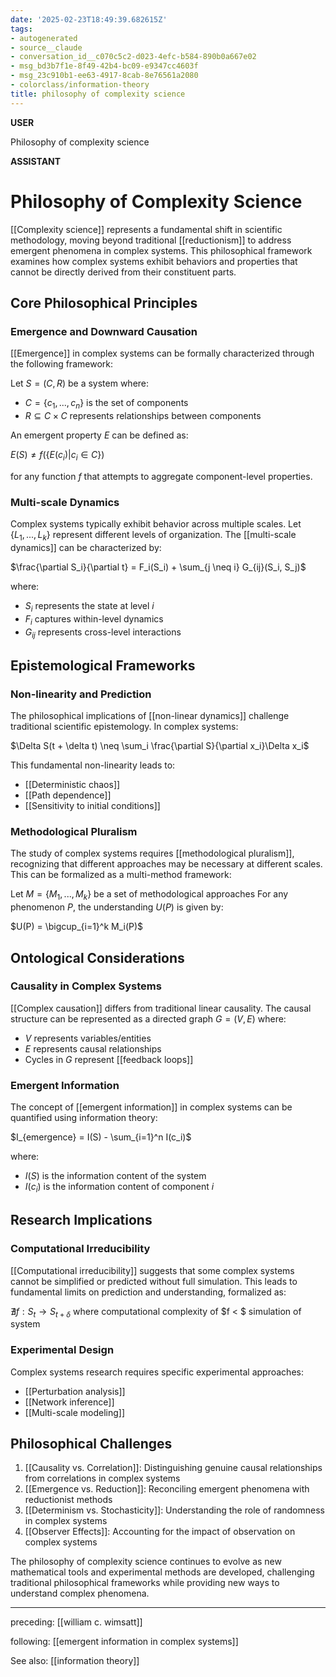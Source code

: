 ```yaml
---
date: '2025-02-23T18:49:39.682615Z'
tags:
- autogenerated
- source__claude
- conversation_id__c070c5c2-d023-4efc-b584-890b0a667e02
- msg_bd3b7f1e-8f49-42b4-bc09-e9347cc4603f
- msg_23c910b1-ee63-4917-8cab-8e76561a2080
- colorclass/information-theory
title: philosophy of complexity science
---
```


**USER**

Philosophy of complexity science


**ASSISTANT**

# Philosophy of Complexity Science

[[Complexity science]] represents a fundamental shift in scientific methodology, moving beyond traditional [[reductionism]] to address emergent phenomena in complex systems. This philosophical framework examines how complex systems exhibit behaviors and properties that cannot be directly derived from their constituent parts.

## Core Philosophical Principles

### Emergence and Downward Causation

[[Emergence]] in complex systems can be formally characterized through the following framework:

Let $S = (C, R)$ be a system where:
- $C = \{c_1, ..., c_n\}$ is the set of components
- $R \subseteq C \times C$ represents relationships between components

An emergent property $E$ can be defined as:

$E(S) \neq f(\{E(c_i) | c_i \in C\})$

for any function $f$ that attempts to aggregate component-level properties.

### Multi-scale Dynamics

Complex systems typically exhibit behavior across multiple scales. Let $\{L_1, ..., L_k\}$ represent different levels of organization. The [[multi-scale dynamics]] can be characterized by:

$\frac{\partial S_i}{\partial t} = F_i(S_i) + \sum_{j \neq i} G_{ij}(S_i, S_j)$

where:
- $S_i$ represents the state at level $i$
- $F_i$ captures within-level dynamics
- $G_{ij}$ represents cross-level interactions

## Epistemological Frameworks

### Non-linearity and Prediction

The philosophical implications of [[non-linear dynamics]] challenge traditional scientific epistemology. In complex systems:

$\Delta S(t + \delta t) \neq \sum_i \frac{\partial S}{\partial x_i}\Delta x_i$

This fundamental non-linearity leads to:
- [[Deterministic chaos]]
- [[Path dependence]]
- [[Sensitivity to initial conditions]]

### Methodological Pluralism

The study of complex systems requires [[methodological pluralism]], recognizing that different approaches may be necessary at different scales. This can be formalized as a multi-method framework:

Let $M = \{M_1, ..., M_k\}$ be a set of methodological approaches
For any phenomenon $P$, the understanding $U(P)$ is given by:

$U(P) = \bigcup_{i=1}^k M_i(P)$

## Ontological Considerations

### Causality in Complex Systems

[[Complex causation]] differs from traditional linear causality. The causal structure can be represented as a directed graph $G = (V,E)$ where:
- $V$ represents variables/entities
- $E$ represents causal relationships
- Cycles in $G$ represent [[feedback loops]]

### Emergent Information

The concept of [[emergent information]] in complex systems can be quantified using information theory:

$I_{emergence} = I(S) - \sum_{i=1}^n I(c_i)$

where:
- $I(S)$ is the information content of the system
- $I(c_i)$ is the information content of component $i$

## Research Implications

### Computational Irreducibility

[[Computational irreducibility]] suggests that some complex systems cannot be simplified or predicted without full simulation. This leads to fundamental limits on prediction and understanding, formalized as:

$\nexists f: S_t \rightarrow S_{t+\delta}$ where computational complexity of $f < $ simulation of system

### Experimental Design

Complex systems research requires specific experimental approaches:
- [[Perturbation analysis]]
- [[Network inference]]
- [[Multi-scale modeling]]

## Philosophical Challenges

1. [[Causality vs. Correlation]]: Distinguishing genuine causal relationships from correlations in complex systems
2. [[Emergence vs. Reduction]]: Reconciling emergent phenomena with reductionist methods
3. [[Determinism vs. Stochasticity]]: Understanding the role of randomness in complex systems
4. [[Observer Effects]]: Accounting for the impact of observation on complex systems

The philosophy of complexity science continues to evolve as new mathematical tools and experimental methods are developed, challenging traditional philosophical frameworks while providing new ways to understand complex phenomena.


---

preceding: [[william c. wimsatt]]  


following: [[emergent information in complex systems]]

See also: [[information theory]]